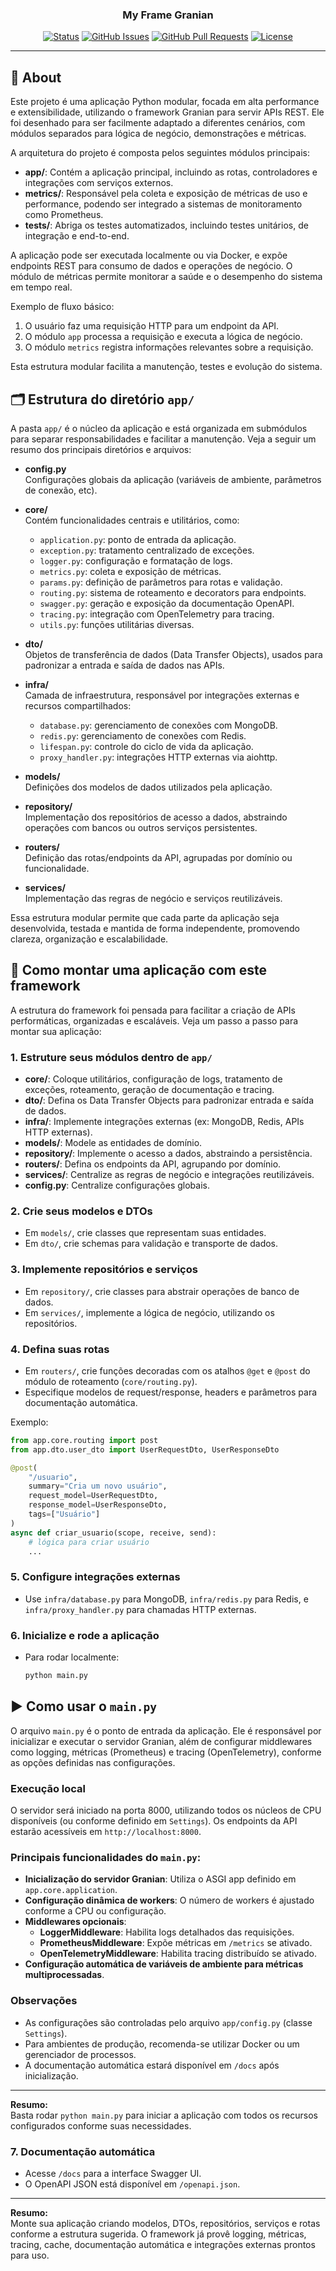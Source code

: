 <h3 align="center">My Frame Granian</h3>

<div align="center">

[![Status](https://img.shields.io/badge/status-active-success.svg)]()
[![GitHub Issues](https://img.shields.io/github/issues/tiagoBarbano/my_frame_granian.svg)](https://github.com/tiagoBarbano/my_frame_granian/issues)
[![GitHub Pull Requests](https://img.shields.io/github/issues-pr/tiagoBarbano/my_frame_granian.svg)](https://github.com/tiagoBarbano/my_frame_granian/pulls)
[![License](https://img.shields.io/badge/license-MIT-blue.svg)](/LICENSE)

</div>

---
## 🧐 About <a name = "about"></a>

Este projeto é uma aplicação Python modular, focada em alta performance e extensibilidade, utilizando o framework Granian para servir APIs REST. Ele foi desenhado para ser facilmente adaptado a diferentes cenários, com módulos separados para lógica de negócio, demonstrações e métricas.

A arquitetura do projeto é composta pelos seguintes módulos principais:

- **app/**: Contém a aplicação principal, incluindo as rotas, controladores e integrações com serviços externos.
- **metrics/**: Responsável pela coleta e exposição de métricas de uso e performance, podendo ser integrado a sistemas de monitoramento como Prometheus.
- **tests/**: Abriga os testes automatizados, incluindo testes unitários, de integração e end-to-end.

A aplicação pode ser executada localmente ou via Docker, e expõe endpoints REST para consumo de dados e operações de negócio. O módulo de métricas permite monitorar a saúde e o desempenho do sistema em tempo real.

Exemplo de fluxo básico:
1. O usuário faz uma requisição HTTP para um endpoint da API.
2. O módulo `app` processa a requisição e executa a lógica de negócio.
3. O módulo `metrics` registra informações relevantes sobre a requisição.

Esta estrutura modular facilita a manutenção, testes e evolução do sistema.


## 🗂️ Estrutura do diretório `app/`

A pasta `app/` é o núcleo da aplicação e está organizada em submódulos para separar responsabilidades e facilitar a manutenção. Veja a seguir um resumo dos principais diretórios e arquivos:

- **config.py**  
  Configurações globais da aplicação (variáveis de ambiente, parâmetros de conexão, etc).

- **core/**  
  Contém funcionalidades centrais e utilitários, como:
  - `application.py`: ponto de entrada da aplicação.
  - `exception.py`: tratamento centralizado de exceções.
  - `logger.py`: configuração e formatação de logs.
  - `metrics.py`: coleta e exposição de métricas.
  - `params.py`: definição de parâmetros para rotas e validação.
  - `routing.py`: sistema de roteamento e decorators para endpoints.
  - `swagger.py`: geração e exposição da documentação OpenAPI.
  - `tracing.py`: integração com OpenTelemetry para tracing.
  - `utils.py`: funções utilitárias diversas.

- **dto/**  
  Objetos de transferência de dados (Data Transfer Objects), usados para padronizar a entrada e saída de dados nas APIs.

- **infra/**  
  Camada de infraestrutura, responsável por integrações externas e recursos compartilhados:
  - `database.py`: gerenciamento de conexões com MongoDB.
  - `redis.py`: gerenciamento de conexões com Redis.
  - `lifespan.py`: controle do ciclo de vida da aplicação.
  - `proxy_handler.py`: integrações HTTP externas via aiohttp.

- **models/**  
  Definições dos modelos de dados utilizados pela aplicação.

- **repository/**  
  Implementação dos repositórios de acesso a dados, abstraindo operações com bancos ou outros serviços persistentes.

- **routers/**  
  Definição das rotas/endpoints da API, agrupadas por domínio ou funcionalidade.

- **services/**  
  Implementação das regras de negócio e serviços reutilizáveis.

Essa estrutura modular permite que cada parte da aplicação seja desenvolvida, testada e mantida de forma independente, promovendo clareza, organização e escalabilidade.



## 🚀 Como montar uma aplicação com este framework

A estrutura do framework foi pensada para facilitar a criação de APIs performáticas, organizadas e escaláveis. Veja um passo a passo para montar sua aplicação:

### 1. Estruture seus módulos dentro de `app/`

- **core/**: Coloque utilitários, configuração de logs, tratamento de exceções, roteamento, geração de documentação e tracing.
- **dto/**: Defina os Data Transfer Objects para padronizar entrada e saída de dados.
- **infra/**: Implemente integrações externas (ex: MongoDB, Redis, APIs HTTP externas).
- **models/**: Modele as entidades de domínio.
- **repository/**: Implemente o acesso a dados, abstraindo a persistência.
- **routers/**: Defina os endpoints da API, agrupando por domínio.
- **services/**: Centralize as regras de negócio e integrações reutilizáveis.
- **config.py**: Centralize configurações globais.

### 2. Crie seus modelos e DTOs

- Em `models/`, crie classes que representam suas entidades.
- Em `dto/`, crie schemas para validação e transporte de dados.

### 3. Implemente repositórios e serviços

- Em `repository/`, crie classes para abstrair operações de banco de dados.
- Em `services/`, implemente a lógica de negócio, utilizando os repositórios.

### 4. Defina suas rotas

- Em `routers/`, crie funções decoradas com os atalhos `@get` e `@post` do módulo de roteamento (`core/routing.py`).
- Especifique modelos de request/response, headers e parâmetros para documentação automática.

Exemplo:
```python
from app.core.routing import post
from app.dto.user_dto import UserRequestDto, UserResponseDto

@post(
    "/usuario",
    summary="Cria um novo usuário",
    request_model=UserRequestDto,
    response_model=UserResponseDto,
    tags=["Usuário"]
)
async def criar_usuario(scope, receive, send):
    # lógica para criar usuário
    ...
```

### 5. Configure integrações externas

- Use `infra/database.py` para MongoDB, `infra/redis.py` para Redis, e `infra/proxy_handler.py` para chamadas HTTP externas.

### 6. Inicialize e rode a aplicação

- Para rodar localmente:
  ```sh
  python main.py
  ```

## ▶️ Como usar o `main.py`

O arquivo `main.py` é o ponto de entrada da aplicação. Ele é responsável por inicializar e executar o servidor Granian, além de configurar middlewares como logging, métricas (Prometheus) e tracing (OpenTelemetry), conforme as opções definidas nas configurações.

### Execução local

O servidor será iniciado na porta 8000, utilizando todos os núcleos de CPU disponíveis (ou conforme definido em `Settings`). Os endpoints da API estarão acessíveis em `http://localhost:8000`.

### Principais funcionalidades do `main.py`:

- **Inicialização do servidor Granian**: Utiliza o ASGI app definido em `app.core.application`.
- **Configuração dinâmica de workers**: O número de workers é ajustado conforme a CPU ou configuração.
- **Middlewares opcionais**:
  - **LoggerMiddleware**: Habilita logs detalhados das requisições.
  - **PrometheusMiddleware**: Expõe métricas em `/metrics` se ativado.
  - **OpenTelemetryMiddleware**: Habilita tracing distribuído se ativado.
- **Configuração automática de variáveis de ambiente para métricas multiprocessadas**.

### Observações

- As configurações são controladas pelo arquivo `app/config.py` (classe `Settings`).
- Para ambientes de produção, recomenda-se utilizar Docker ou um gerenciador de processos.
- A documentação automática estará disponível em `/docs` após inicialização.

---
**Resumo:**  
Basta rodar `python main.py` para iniciar a aplicação com todos os recursos configurados conforme suas necessidades.  


### 7. Documentação automática

- Acesse `/docs` para a interface Swagger UI.
- O OpenAPI JSON está disponível em `/openapi.json`.

---

**Resumo:**  
Monte sua aplicação criando modelos, DTOs, repositórios, serviços e rotas conforme a estrutura sugerida. O framework já provê logging, métricas, tracing, cache, documentação automática e integrações externas prontos para uso.